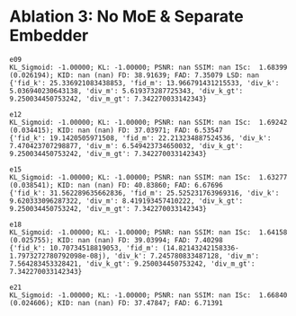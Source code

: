 # Ablation 3: No MoE & Separate Embedder

    e09
    KL_Sigmoid: -1.00000; KL: -1.00000; PSNR: nan SSIM: nan ISc:  1.68399 (0.026194); KID: nan (nan) FD: 38.91639; FAD: 7.35079 LSD: nan
    {'fid_k': 25.336921083438853, 'fid_m': 13.966791431215533, 'div_k': 5.036940230643138, 'div_m': 5.619373287725343, 'div_k_gt': 9.250034450753242, 'div_m_gt': 7.342270033142343}

    e12
    KL_Sigmoid: -1.00000; KL: -1.00000; PSNR: nan SSIM: nan ISc:  1.69242 (0.034415); KID: nan (nan) FD: 37.03971; FAD: 6.53547
    {'fid_k': 19.1420505971508, 'fid_m': 22.213234887524536, 'div_k': 7.470423707298877, 'div_m': 6.549423734650032, 'div_k_gt': 9.250034450753242, 'div_m_gt': 7.342270033142343}

    e15
    KL_Sigmoid: -1.00000; KL: -1.00000; PSNR: nan SSIM: nan ISc:  1.63277 (0.038541); KID: nan (nan) FD: 40.83860; FAD: 6.67696 
    {'fid_k': 31.562289635662836, 'fid_m': 25.525231763969316, 'div_k': 9.620333096287322, 'div_m': 8.419193457410222, 'div_k_gt': 9.250034450753242, 'div_m_gt': 7.342270033142343}

    e18
    KL_Sigmoid: -1.00000; KL: -1.00000; PSNR: nan SSIM: nan ISc:  1.64158 (0.025755); KID: nan (nan) FD: 39.03994; FAD: 7.40298
    {'fid_k': 10.70734518819053, 'fid_m': (14.82143242158336-1.7973272780792098e-08j), 'div_k': 7.245780833487128, 'div_m': 7.564283453328421, 'div_k_gt': 9.250034450753242, 'div_m_gt': 7.342270033142343}

    e21
    KL_Sigmoid: -1.00000; KL: -1.00000; PSNR: nan SSIM: nan ISc:  1.66840 (0.024606); KID: nan (nan) FD: 37.47847; FAD: 6.71391
